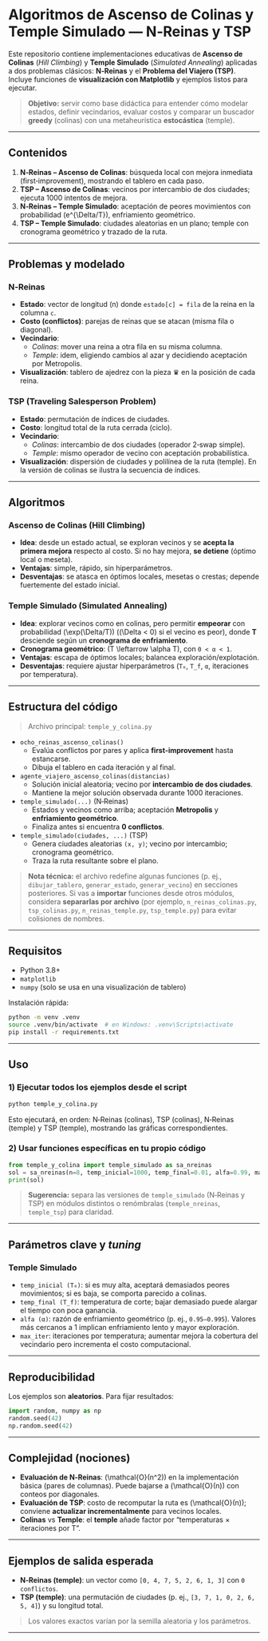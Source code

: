 # Algoritmos de Ascenso de Colinas y Temple Simulado — N‑Reinas y TSP

Este repositorio contiene implementaciones educativas de **Ascenso de Colinas** (*Hill Climbing*) y **Temple Simulado** (*Simulated Annealing*) aplicadas a dos problemas clásicos: **N‑Reinas** y el **Problema del Viajero (TSP)**. Incluye funciones de **visualización con Matplotlib** y ejemplos listos para ejecutar.

> **Objetivo:** servir como base didáctica para entender cómo modelar estados, definir vecindarios, evaluar costos y comparar un buscador **greedy** (colinas) con una metaheurística **estocástica** (temple).

---

## Contenidos

1. **N‑Reinas – Ascenso de Colinas**: búsqueda local con mejora inmediata (first‑improvement), mostrando el tablero en cada paso.
2. **TSP – Ascenso de Colinas**: vecinos por intercambio de dos ciudades; ejecuta 1000 intentos de mejora.
3. **N‑Reinas – Temple Simulado**: aceptación de peores movimientos con probabilidad \(e^{\Delta/T}\), enfriamiento geométrico.
4. **TSP – Temple Simulado**: ciudades aleatorias en un plano; temple con cronograma geométrico y trazado de la ruta.

---

## Problemas y modelado

### N‑Reinas
- **Estado**: vector de longitud \(n\) donde `estado[c] = fila` de la reina en la columna `c`.
- **Costo (conflictos)**: parejas de reinas que se atacan (misma fila o diagonal).
- **Vecindario**:
  - *Colinas*: mover una reina a otra fila en su misma columna.
  - *Temple*: idem, eligiendo cambios al azar y decidiendo aceptación por Metropolis.
- **Visualización**: tablero de ajedrez con la pieza ♛ en la posición de cada reina.

### TSP (Traveling Salesperson Problem)
- **Estado**: permutación de índices de ciudades.
- **Costo**: longitud total de la ruta cerrada (ciclo).
- **Vecindario**:
  - *Colinas*: intercambio de dos ciudades (operador 2‑swap simple).
  - *Temple*: mismo operador de vecino con aceptación probabilística.
- **Visualización**: dispersión de ciudades y polilínea de la ruta (temple). En la versión de colinas se ilustra la secuencia de índices.

---

## Algoritmos

### Ascenso de Colinas (Hill Climbing)
- **Idea**: desde un estado actual, se exploran vecinos y se **acepta la primera mejora** respecto al costo. Si no hay mejora, **se detiene** (óptimo local o meseta).
- **Ventajas**: simple, rápido, sin hiperparámetros.
- **Desventajas**: se atasca en óptimos locales, mesetas o crestas; depende fuertemente del estado inicial.

### Temple Simulado (Simulated Annealing)
- **Idea**: explorar vecinos como en colinas, pero permitir **empeorar** con probabilidad \(\exp(\Delta/T)\) (\(\Delta < 0\) si el vecino es peor), donde **T** desciende según un **cronograma de enfriamiento**.
- **Cronograma geométrico**: \(T \leftarrow \alpha T\), con `0 < α < 1`.
- **Ventajas**: escapa de óptimos locales; balancea exploración/explotación.
- **Desventajas**: requiere ajustar hiperparámetros (`T₀`, `T_f`, `α`, iteraciones por temperatura).

---

## Estructura del código

> Archivo principal: `temple_y_colina.py`

- `ocho_reinas_ascenso_colinas()`
  - Evalúa conflictos por pares y aplica **first‑improvement** hasta estancarse.
  - Dibuja el tablero en cada iteración y al final.
- `agente_viajero_ascenso_colinas(distancias)`
  - Solución inicial aleatoria; vecino por **intercambio de dos ciudades**.
  - Mantiene la mejor solución observada durante 1000 iteraciones.
- `temple_simulado(...)` (N‑Reinas)
  - Estados y vecinos como arriba; aceptación **Metropolis** y **enfriamiento geométrico**.
  - Finaliza antes si encuentra **0 conflictos**.
- `temple_simulado(ciudades, ...)` (TSP)
  - Genera ciudades aleatorias `(x, y)`; vecino por intercambio; cronograma geométrico.
  - Traza la ruta resultante sobre el plano.

> **Nota técnica:** el archivo redefine algunas funciones (p. ej., `dibujar_tablero`, `generar_estado`, `generar_vecino`) en secciones posteriores. Si vas a **importar** funciones desde otros módulos, considera **separarlas por archivo** (por ejemplo, `n_reinas_colinas.py`, `tsp_colinas.py`, `n_reinas_temple.py`, `tsp_temple.py`) para evitar colisiones de nombres.

---

## Requisitos

- Python 3.8+
- `matplotlib`
- `numpy` (solo se usa en una visualización de tablero)

Instalación rápida:

```bash
python -m venv .venv
source .venv/bin/activate  # en Windows: .venv\Scripts\activate
pip install -r requirements.txt
```
---

## Uso

### 1) Ejecutar todos los ejemplos desde el script

```bash
python temple_y_colina.py
```

Esto ejecutará, en orden: N‑Reinas (colinas), TSP (colinas), N‑Reinas (temple) y TSP (temple), mostrando las gráficas correspondientes.

### 2) Usar funciones específicas en tu propio código

```python
from temple_y_colina import temple_simulado as sa_nreinas
sol = sa_nreinas(n=8, temp_inicial=1000, temp_final=0.01, alfa=0.99, max_iter=1000)
print(sol)
```

> **Sugerencia:** separa las versiones de `temple_simulado` (N‑Reinas y TSP) en módulos distintos o renómbralas (`temple_nreinas`, `temple_tsp`) para claridad.

---

## Parámetros clave y *tuning*

### Temple Simulado
- `temp_inicial (T₀)`: si es muy alta, aceptará demasiados peores movimientos; si es baja, se comporta parecido a colinas.
- `temp_final (T_f)`: temperatura de corte; bajar demasiado puede alargar el tiempo con poca ganancia.
- `alfa (α)`: razón de enfriamiento geométrico (p. ej., `0.95–0.995`). Valores más cercanos a 1 implican enfriamiento lento y mayor exploración.
- `max_iter`: iteraciones por temperatura; aumentar mejora la cobertura del vecindario pero incrementa el costo computacional.

---

## Reproducibilidad

Los ejemplos son **aleatorios**. Para fijar resultados:

```python
import random, numpy as np
random.seed(42)
np.random.seed(42)
```

---

## Complejidad (nociones)

- **Evaluación de N‑Reinas**: \(\mathcal{O}(n^2)\) en la implementación básica (pares de columnas). Puede bajarse a \(\mathcal{O}(n)\) con conteos por diagonales.
- **Evaluación de TSP**: costo de recomputar la ruta es \(\mathcal{O}(n)\); conviene **actualizar incrementalmente** para vecinos locales.
- **Colinas** vs **Temple**: el **temple** añade factor por “temperaturas × iteraciones por T”.


---

## Ejemplos de salida esperada

- **N‑Reinas (temple)**: un vector como `[0, 4, 7, 5, 2, 6, 1, 3]` con `0 conflictos`.
- **TSP (temple)**: una permutación de ciudades (p. ej., `[3, 7, 1, 0, 2, 6, 5, 4]`) y su longitud total.

> Los valores exactos varían por la semilla aleatoria y los parámetros.

---

